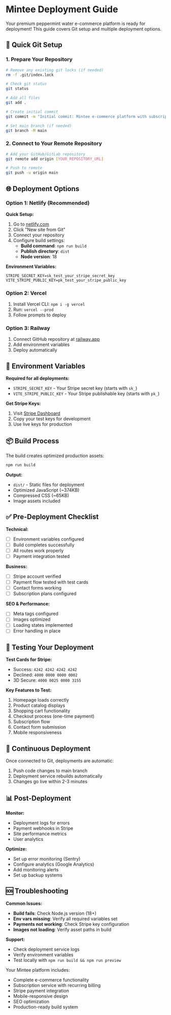 # Mintee Deployment Guide

Your premium peppermint water e-commerce platform is ready for deployment! This guide covers Git setup and multiple deployment options.

## 🚀 Quick Git Setup

### 1. Prepare Your Repository
```bash
# Remove any existing git locks (if needed)
rm -f .git/index.lock

# Check git status
git status

# Add all files
git add .

# Create initial commit
git commit -m "Initial commit: Mintee e-commerce platform with subscription service"

# Set main branch (if needed)
git branch -M main
```

### 2. Connect to Your Remote Repository
```bash
# Add your GitHub/GitLab repository
git remote add origin [YOUR_REPOSITORY_URL]

# Push to remote
git push -u origin main
```

## 🌐 Deployment Options

### Option 1: Netlify (Recommended)

**Quick Setup:**
1. Go to [netlify.com](https://netlify.com)
2. Click "New site from Git"
3. Connect your repository
4. Configure build settings:
   - **Build command**: `npm run build`
   - **Publish directory**: `dist`
   - **Node version**: 18

**Environment Variables:**
```
STRIPE_SECRET_KEY=sk_test_your_stripe_secret_key
VITE_STRIPE_PUBLIC_KEY=pk_test_your_stripe_public_key
```

### Option 2: Vercel

1. Install Vercel CLI: `npm i -g vercel`
2. Run: `vercel --prod`
3. Follow prompts to deploy

### Option 3: Railway

1. Connect GitHub repository at [railway.app](https://railway.app)
2. Add environment variables
3. Deploy automatically

## 🔧 Environment Variables

**Required for all deployments:**
- `STRIPE_SECRET_KEY` - Your Stripe secret key (starts with `sk_`)
- `VITE_STRIPE_PUBLIC_KEY` - Your Stripe publishable key (starts with `pk_`)

**Get Stripe Keys:**
1. Visit [Stripe Dashboard](https://dashboard.stripe.com/apikeys)
2. Copy your test keys for development
3. Use live keys for production

## 📦 Build Process

The build creates optimized production assets:
```bash
npm run build
```

**Output:**
- `dist/` - Static files for deployment
- Optimized JavaScript (~374KB)
- Compressed CSS (~65KB)
- Image assets included

## ✅ Pre-Deployment Checklist

**Technical:**
- [ ] Environment variables configured
- [ ] Build completes successfully
- [ ] All routes work properly
- [ ] Payment integration tested

**Business:**
- [ ] Stripe account verified
- [ ] Payment flow tested with test cards
- [ ] Contact forms working
- [ ] Subscription plans configured

**SEO & Performance:**
- [ ] Meta tags configured
- [ ] Images optimized
- [ ] Loading states implemented
- [ ] Error handling in place

## 🧪 Testing Your Deployment

**Test Cards for Stripe:**
- Success: `4242 4242 4242 4242`
- Declined: `4000 0000 0000 0002`
- 3D Secure: `4000 0025 0000 3155`

**Key Features to Test:**
1. Homepage loads correctly
2. Product catalog displays
3. Shopping cart functionality
4. Checkout process (one-time payment)
5. Subscription flow
6. Contact form submission
7. Mobile responsiveness

## 🔄 Continuous Deployment

Once connected to Git, deployments are automatic:
1. Push code changes to main branch
2. Deployment service rebuilds automatically
3. Changes go live within 2-3 minutes

## 📊 Post-Deployment

**Monitor:**
- Deployment logs for errors
- Payment webhooks in Stripe
- Site performance metrics
- User analytics

**Optimize:**
- Set up error monitoring (Sentry)
- Configure analytics (Google Analytics)
- Add monitoring alerts
- Set up backup systems

## 🆘 Troubleshooting

**Common Issues:**
- **Build fails**: Check Node.js version (18+)
- **Env vars missing**: Verify all required variables set
- **Payments not working**: Check Stripe key configuration
- **Images not loading**: Verify asset paths in build

**Support:**
- Check deployment service logs
- Verify environment variables
- Test locally with `npm run build && npm run preview`

Your Mintee platform includes:
- Complete e-commerce functionality
- Subscription service with recurring billing
- Stripe payment integration
- Mobile-responsive design
- SEO optimization
- Production-ready build system